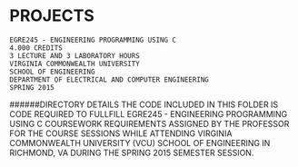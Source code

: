 # PROJECTS
    EGRE245 - ENGINEERING PROGRAMMING USING C
    4.000 CREDITS
    3 LECTURE AND 3 LABORATORY HOURS
    VIRGINIA COMMONWEALTH UNIVERSITY
    SCHOOL OF ENGINEERING
    DEPARTMENT OF ELECTRICAL AND COMPUTER ENGINEERING
    SPRING 2015

######DIRECTORY DETAILS
    THE CODE INCLUDED IN THIS FOLDER IS CODE REQUIRED TO FULLFILL EGRE245 - ENGINEERING PROGRAMMING
    USING C COURSEWORK REQUIREMENTS ASSIGNED BY THE PROFESSOR FOR THE COURSE SESSIONS WHILE 
    ATTENDING VIRGINIA COMMONWEALTH UNIVERSITY (VCU) SCHOOL OF ENGINEERING IN RICHMOND, VA DURING 
    THE SPRING 2015 SEMESTER SESSION.
